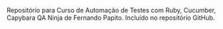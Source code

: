 Repositório para Curso de Automação de Testes com Ruby, Cucumber, Capybara QA Ninja de Fernando Papito. Incluído no repositório GitHub.
